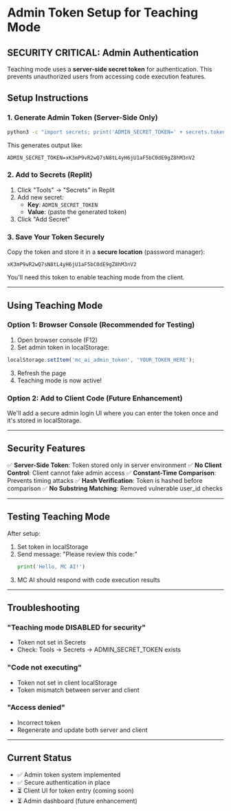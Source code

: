 # Admin Token Setup for Teaching Mode

## SECURITY CRITICAL: Admin Authentication

Teaching mode uses a **server-side secret token** for authentication. This prevents unauthorized users from accessing code execution features.

## Setup Instructions

### 1. Generate Admin Token (Server-Side Only)
```bash
python3 -c "import secrets; print('ADMIN_SECRET_TOKEN=' + secrets.token_urlsafe(32))"
```

This generates output like:
```
ADMIN_SECRET_TOKEN=xK3mP9vR2wQ7sN8tL4yH6jU1aF5bC0dE9gZ8hM3nV2
```

### 2. Add to Secrets (Replit)
1. Click "Tools" → "Secrets" in Replit
2. Add new secret:
   - **Key**: `ADMIN_SECRET_TOKEN`
   - **Value**: (paste the generated token)
3. Click "Add Secret"

### 3. Save Your Token Securely
Copy the token and store it in a **secure location** (password manager):
```
xK3mP9vR2wQ7sN8tL4yH6jU1aF5bC0dE9gZ8hM3nV2
```

You'll need this token to enable teaching mode from the client.

---

## Using Teaching Mode

### Option 1: Browser Console (Recommended for Testing)
1. Open browser console (F12)
2. Set admin token in localStorage:
```javascript
localStorage.setItem('mc_ai_admin_token', 'YOUR_TOKEN_HERE');
```
3. Refresh the page
4. Teaching mode is now active!

### Option 2: Add to Client Code (Future Enhancement)
We'll add a secure admin login UI where you can enter the token once and it's stored in localStorage.

---

## Security Features

✅ **Server-Side Token**: Token stored only in server environment
✅ **No Client Control**: Client cannot fake admin access
✅ **Constant-Time Comparison**: Prevents timing attacks
✅ **Hash Verification**: Token is hashed before comparison
✅ **No Substring Matching**: Removed vulnerable user_id checks

---

## Testing Teaching Mode

After setup:
1. Set token in localStorage
2. Send message: "Please review this code:"
   ```python
   print('Hello, MC AI!')
   ```
3. MC AI should respond with code execution results

---

## Troubleshooting

### "Teaching mode DISABLED for security"
- Token not set in Secrets
- Check: Tools → Secrets → ADMIN_SECRET_TOKEN exists

### "Code not executing"
- Token not set in client localStorage
- Token mismatch between server and client

### "Access denied"
- Incorrect token
- Regenerate and update both server and client

---

## Current Status

- ✅ Admin token system implemented
- ✅ Secure authentication in place
- ⏳ Client UI for token entry (coming soon)
- ⏳ Admin dashboard (future enhancement)
